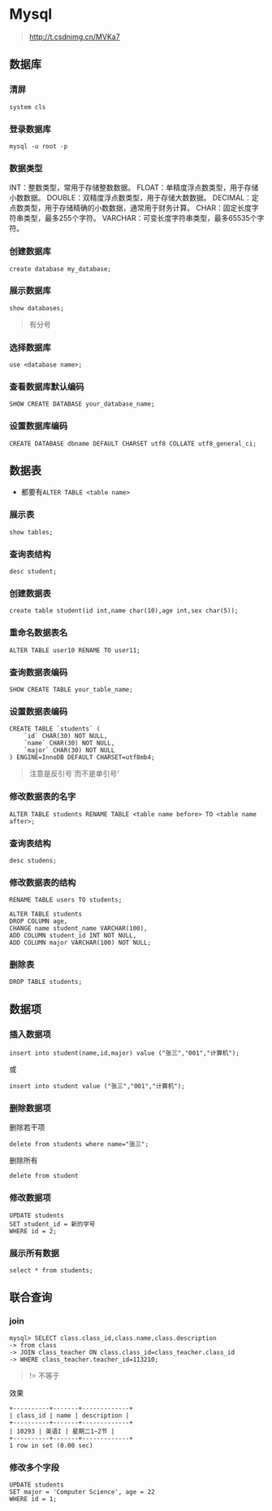 # Mysql

> http://t.csdnimg.cn/MVKa7

## 数据库

### 清屏

```mysql
system cls
```

### 登录数据库

```shell
mysql -u root -p
```

### 数据类型
INT：整数类型，常用于存储整数数据。
FLOAT：单精度浮点数类型，用于存储小数数据。
DOUBLE：双精度浮点数类型，用于存储大数数据。
DECIMAL：定点数类型，用于存储精确的小数数据，通常用于财务计算。
CHAR：固定长度字符串类型，最多255个字符。
VARCHAR：可变长度字符串类型，最多65535个字符。 

### 创建数据库

```mysql
create database my_database;
```

### 展示数据库

```mysql
show databases;
```

> 有分号

### 选择数据库

```mysql
use <database name>;
```

### 查看数据库默认编码

```mysql
SHOW CREATE DATABASE your_database_name;
```

### 设置数据库编码

```mysql
CREATE DATABASE dbname DEFAULT CHARSET utf8 COLLATE utf8_general_ci;
```

## 数据表

* 都要有`ALTER TABLE <table name>`

### 展示表

```mysql
show tables;
```

### 查询表结构

```mysql
desc student;
```

### 创建数据表

```mysql
create table student(id int,name char(10),age int,sex char(5));
```

### 重命名数据表名

```mysql
ALTER TABLE user10 RENAME TO user11;
```

### 查询数据表编码

```mysql
SHOW CREATE TABLE your_table_name;
```

### 设置数据表编码

```mysql
CREATE TABLE `students` (
    `id` CHAR(30) NOT NULL,
    `name` CHAR(30) NOT NULL,
    `major` CHAR(30) NOT NULL
) ENGINE=InnoDB DEFAULT CHARSET=utf8mb4;
```

> 注意是反引号`而不是单引号‘

### 修改数据表的名字

```mysql
ALTER TABLE students RENAME TABLE <table name before> TO <table name after>;
```

### 查询表结构

```mysql
desc studens;
```

### 修改数据表的结构

```mysql
RENAME TABLE users TO students;

ALTER TABLE students
DROP COLUMN age,
CHANGE name student_name VARCHAR(100),
ADD COLUMN student_id INT NOT NULL,
ADD COLUMN major VARCHAR(100) NOT NULL;
```

### 删除表

```mysql
DROP TABLE students;
```

## 数据项

### 插入数据项

```mysql
insert into student(name,id,major) value ("张三","001","计算机");
```

或

```mysql
insert into student value ("张三","001","计算机");
```

### 删除数据项

删除若干项

```mysql
delete from students where name="张三";
```

删除所有

```mysql
delete from student
```

### 修改数据项

```mysql
UPDATE students
SET student_id = 新的学号
WHERE id = 2;
```



### 展示所有数据

```mysql
select * from students;
```

## 联合查询

### join

```mysql
mysql> SELECT class.class_id,class.name,class.description
-> from class
-> JOIN class_teacher ON class.class_id=class_teacher.class_id
-> WHERE class_teacher.teacher_id=113210;
```

> != 不等于

效果

```shell
+----------+-------+-------------+
| class_id | name | description |
+----------+-------+-------------+
| 10293 | 英语I | 星期二1~2节 |
+----------+-------+-------------+
1 row in set (0.00 sec)
```

### 修改多个字段

```mysql
UPDATE students
SET major = 'Computer Science', age = 22
WHERE id = 1;
```

